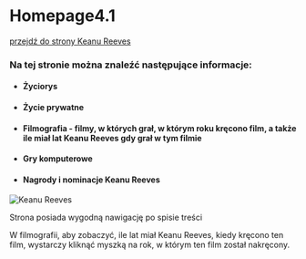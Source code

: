 # Homepage4.1
[przejdź do strony Keanu Reeves]

### Na tej stronie można znaleźć następujące informacje:

- #### Życiorys
- #### Życie prywatne
- #### Filmografia - filmy, w których grał, w którym roku kręcono film, a także ile miał lat Keanu Reeves gdy grał w tym filmie
- #### Gry komputerowe
- #### Nagrody i nominacje Keanu Reeves
![Keanu Reeves](https://github.com/1288812/Homepage4.1/blob/main/image/Reuni%C3%A3o_com_o_ator_norte-americano_Keanu_Reeves_(46806576944)_(cropped).jpg?raw=true)

Strona posiada wygodną nawigację po spisie treści

W filmografii, aby zobaczyć, ile lat miał Keanu Reeves, kiedy kręcono ten film, wystarczy kliknąć myszką na rok, w którym ten film został nakręcony.












[przejdź do strony Keanu Reeves]: <https://1288812.github.io/Homepage4.1/>

